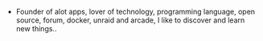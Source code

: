 - Founder of alot apps, lover of technology, programming language, open source, forum, docker, unraid and arcade, I like to discover and learn new things..
  <br>























































































































































































































































































































































































































































































































































































































































































































































































































































































































































































































































































































































































































































































































































































































































































































































































































































































































































































































































































































































































































































































































































































































































































































































































































































































































































































































































































































































































































































































































































































































































































































































































































































































































































































































































































































































































































































































































































































































































































































































































































































































































































































































































































































































































































































































































































































































































































































































































































































































































































































































































































































































































































































































































































































































































































































































































































































































































































































































































































































































































































































































































































































































































































































































































































































































































































































































